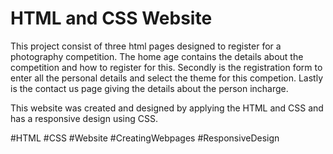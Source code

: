 # HTML and CSS Website

This project consist of three html pages designed to register for a photography competition.
The home age contains the details about the competition and how to register for this.
Secondly is the registration form to enter all the personal details and select the theme for this competion.
Lastly is the contact us page giving the details about the person incharge.

This website was created and designed by applying the HTML and CSS and has a responsive design using CSS.

#HTML #CSS #Website #CreatingWebpages #ResponsiveDesign
